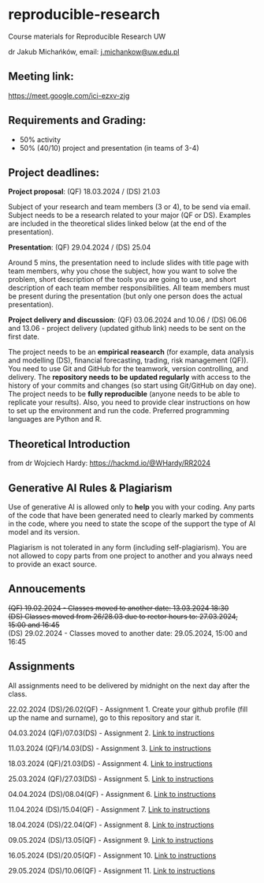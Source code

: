 # reproducible-research
Course materials for Reproducible Research UW

dr Jakub Michańków, email: j.michankow@uw.edu.pl

## Meeting link: 

https://meet.google.com/ici-ezxv-zjg

## Requirements and Grading: 

- 50% activity
- 50% (40/10) project and presentation (in teams of 3-4)

## Project deadlines: 

**Project proposal**: (QF) 18.03.2024 / (DS) 21.03
  
 Subject of your research and team members (3 or 4), to be send via email. Subject needs to be a research related to your major (QF or DS). Examples are included in the theoretical slides linked below (at the end of the presentation).

**Presentation**: (QF) 29.04.2024 / (DS) 25.04

Around 5 mins, the presentation need to include slides with title page with team members, why you chose the subject, how you want to solve the problem, short description of the tools you are going to use, and short description of each team member responsibilities. All team members must be present during the presentation (but only one person does the actual presentation).

**Project delivery and discussion**: (QF) 03.06.2024 and 10.06  / (DS) 06.06 and 13.06 - project delivery (updated github link) needs to be sent on the first date.

The project needs to be an **empirical reasearch** (for example, data analysis and modelling (DS), financial forecasting, trading, risk management (QF)). You need to use Git and GitHub for the teamwork, version controlling, and delivery. The **repository needs to be updated regularly** with access to the history of your commits and changes (so start using Git/GitHub on day one). The project needs to be **fully reproducible** (anyone needs to be able to replicate your results). Also, you need to provide clear instructions on how to set up the environment and run the code. Preferred programming languages are Python and R.


## Theoretical Introduction 

from dr Wojciech Hardy: https://hackmd.io/@WHardy/RR2024

## Generative AI Rules & Plagiarism

Use of generative AI is allowed only to **help** you with your coding. Any parts of the code that have been generated need to clearly marked by comments in the code, where you need to state the scope of the support the type of AI model and its version.

Plagiarism is not tolerated in any form (including self-plagiarism). You are not allowed to copy parts from one project to another and you always need to provide an exact source.


## Annoucements
~~(QF) 19.02.2024 - Classes moved to another date: 13.03.2024 18:30~~ \
~~(DS) Classes moved from 26/28.03 due to rector hours to: 27.03.2024, 15:00 and 16:45~~ \
(DS) 29.02.2024 - Classes moved to another date: 29.05.2024, 15:00 and 16:45 



## Assignments

All assignments need to be delivered by midnight on the next day after the class.

22.02.2024 (DS)/26.02(QF) - Assignment 1. Create your github profile (fill up the name and surname), go to this repository and star it.

04.03.2024 (QF)/07.03(DS) - Assignment 2. [ Link to instructions](https://github.com/glowform/reproducible-research/blob/main/Assignments/RR_assignment_2.md)

11.03.2024 (QF)/14.03(DS) - Assignment 3. [ Link to instructions](https://github.com/glowform/reproducible-research/blob/main/Assignments/RR_assignment_3.md)

18.03.2024 (QF)/21.03(DS) - Assignment 4. [ Link to instructions](https://github.com/glowform/reproducible-research/blob/main/Assignments/RR_assignment_4.md)

25.03.2024 (QF)/27.03(DS) - Assignment 5. [ Link to instructions](https://github.com/glowform/reproducible-research/blob/main/Assignments/RR_assignment_5.md)

04.04.2024 (DS)/08.04(QF) - Assignment 6. [ Link to instructions](https://github.com/glowform/reproducible-research/blob/main/Assignments/RR_assignment_6.md)

11.04.2024 (DS)/15.04(QF) - Assignment 7. [ Link to instructions](https://github.com/glowform/reproducible-research/blob/main/Assignments/RR_assignment_7.md)

18.04.2024 (DS)/22.04(QF) - Assignment 8. [ Link to instructions](https://github.com/glowform/reproducible-research/blob/main/Assignments/RR_assignment_8.md)

09.05.2024 (DS)/13.05(QF) - Assignment 9. [ Link to instructions](https://github.com/glowform/reproducible-research/blob/main/Assignments/RR_assignment_9.md)

16.05.2024 (DS)/20.05(QF) - Assignment 10. [ Link to instructions](https://github.com/glowform/reproducible-research/tree/main/Assignments/RR_10_Metaanalysis)

29.05.2024 (DS)/10.06(QF) - Assignment 11. [ Link to instructions](https://github.com/glowform/reproducible-research/tree/main/Assignments/RR_11_Reproducible%20Environments)
